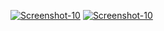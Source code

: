<a href="https://image.prntscr.com/image/AmhIxSpuQ6iM23Ya36MKBQ.png"><img src="https://image.prntscr.com/image/AmhIxSpuQ6iM23Ya36MKBQ.png" alt="Screenshot-10" border="0"></a>
<a href="https://image.prntscr.com/image/2MKzKYXTTnqsgrdWdmBkfA.png"><img src="https://image.prntscr.com/image/2MKzKYXTTnqsgrdWdmBkfA.png" alt="Screenshot-10" border="0"></a>
